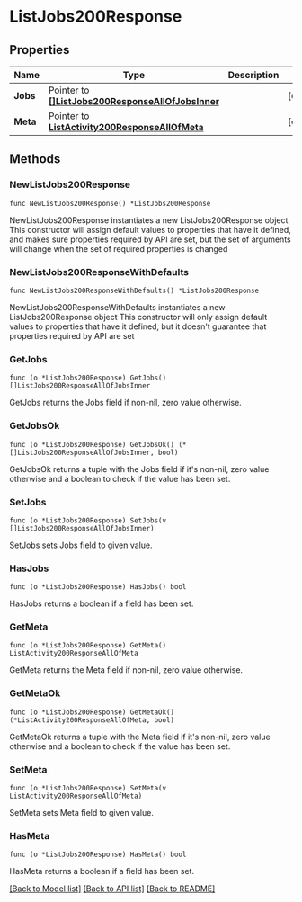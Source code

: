 # ListJobs200Response

## Properties

Name | Type | Description | Notes
------------ | ------------- | ------------- | -------------
**Jobs** | Pointer to [**[]ListJobs200ResponseAllOfJobsInner**](ListJobs200ResponseAllOfJobsInner.md) |  | [optional] 
**Meta** | Pointer to [**ListActivity200ResponseAllOfMeta**](ListActivity200ResponseAllOfMeta.md) |  | [optional] 

## Methods

### NewListJobs200Response

`func NewListJobs200Response() *ListJobs200Response`

NewListJobs200Response instantiates a new ListJobs200Response object
This constructor will assign default values to properties that have it defined,
and makes sure properties required by API are set, but the set of arguments
will change when the set of required properties is changed

### NewListJobs200ResponseWithDefaults

`func NewListJobs200ResponseWithDefaults() *ListJobs200Response`

NewListJobs200ResponseWithDefaults instantiates a new ListJobs200Response object
This constructor will only assign default values to properties that have it defined,
but it doesn't guarantee that properties required by API are set

### GetJobs

`func (o *ListJobs200Response) GetJobs() []ListJobs200ResponseAllOfJobsInner`

GetJobs returns the Jobs field if non-nil, zero value otherwise.

### GetJobsOk

`func (o *ListJobs200Response) GetJobsOk() (*[]ListJobs200ResponseAllOfJobsInner, bool)`

GetJobsOk returns a tuple with the Jobs field if it's non-nil, zero value otherwise
and a boolean to check if the value has been set.

### SetJobs

`func (o *ListJobs200Response) SetJobs(v []ListJobs200ResponseAllOfJobsInner)`

SetJobs sets Jobs field to given value.

### HasJobs

`func (o *ListJobs200Response) HasJobs() bool`

HasJobs returns a boolean if a field has been set.

### GetMeta

`func (o *ListJobs200Response) GetMeta() ListActivity200ResponseAllOfMeta`

GetMeta returns the Meta field if non-nil, zero value otherwise.

### GetMetaOk

`func (o *ListJobs200Response) GetMetaOk() (*ListActivity200ResponseAllOfMeta, bool)`

GetMetaOk returns a tuple with the Meta field if it's non-nil, zero value otherwise
and a boolean to check if the value has been set.

### SetMeta

`func (o *ListJobs200Response) SetMeta(v ListActivity200ResponseAllOfMeta)`

SetMeta sets Meta field to given value.

### HasMeta

`func (o *ListJobs200Response) HasMeta() bool`

HasMeta returns a boolean if a field has been set.


[[Back to Model list]](../README.md#documentation-for-models) [[Back to API list]](../README.md#documentation-for-api-endpoints) [[Back to README]](../README.md)


